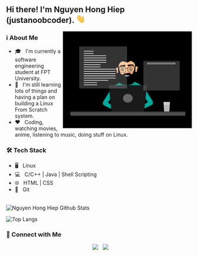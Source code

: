 ## Hi there! I'm Nguyen Hong Hiep (justanoobcoder). <img src="https://github.com/justanoobcoder/justanoobcoder/blob/master/handwave.gif" width="25">
<img align="right" alt="GIF" src="https://github.com/justanoobcoder/justanoobcoder/blob/master/programming.gif" width="350"/>

### ℹ️ About Me

- 🎓 &nbsp; I'm currently a software engineering student at FPT University.
- 🤔 &nbsp; I'm still learning lots of things and having a plan on building a Linux From Scratch system.
- ❤️ &nbsp; Coding, watching movies, anime, listening to music, doing stuff on Linux.

### 🛠 Tech Stack

- 🖥 &nbsp; Linux
- 💻 &nbsp; C/C++ | Java | Shell Scripting
- 🌐 &nbsp; HTML | CSS
- 🔧 &nbsp; Git

<br>

<img align="center" src="https://github-readme-stats.vercel.app/api?username=justanoobcoder&include_all_commits=true&count_private=true&show_icons=true&line_height=20&theme=gruvbox" alt="Nguyen Hong Hiep Github Stats">

</br>

![Top Langs](https://github-readme-stats.vercel.app/api/top-langs/?username=justanoobcoder&layout=compact&text_color=daf7dc&bg_color=222222)

### 🤝 Connect with Me

<p align="center">
&nbsp; <a href="https://facebook.com/justanoobcoder" target="_blank" rel="noopener noreferrer"><img src="https://img.icons8.com/doodle/48/000000/facebook-new.png" width="50" /></a>
&nbsp; <a href="https://www.youtube.com/channel/UChua0FX-RjaqMmE9VOPpWxw" target="_blank" rel="noopener noreferrer"><img src="https://img.icons8.com/doodle/48/000000/youtube--v1.png" width="50" /></a>
</p>
